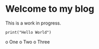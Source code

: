 # Welcome to my blog

This is a work in progress.

```
print("Hello World")
```

o One
o Two
o Three
